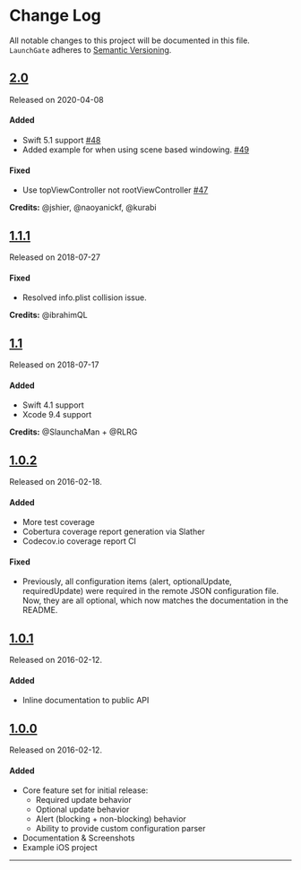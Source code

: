 # Change Log
All notable changes to this project will be documented in this file.
`LaunchGate` adheres to [Semantic Versioning](http://semver.org/).

## [2.0](https://github.com/dtrenz/LaunchGate/releases/tag/2.0.0)
Released on 2020-04-08

#### Added
- Swift 5.1 support [#48](https://github.com/dtrenz/LaunchGate/pull/48)
- Added example for when using scene based windowing. [#49](https://github.com/dtrenz/LaunchGate/pull/49)

#### Fixed
- Use topViewController not rootViewController [#47](https://github.com/dtrenz/LaunchGate/pull/47)

**Credits:** @jshier, @naoyanickf, @kurabi

## [1.1.1](https://github.com/dtrenz/LaunchGate/releases/tag/1.1.1)
Released on 2018-07-27

#### Fixed
- Resolved info.plist collision issue.

**Credits:** @ibrahimQL

## [1.1](https://github.com/dtrenz/LaunchGate/releases/tag/1.1)
Released on 2018-07-17

#### Added
- Swift 4.1 support
- Xcode 9.4 support

**Credits:** @SlaunchaMan + @RLRG

## [1.0.2](https://github.com/dtrenz/LaunchGate/releases/tag/1.0.2)
Released on 2016-02-18.

#### Added
- More test coverage
- Cobertura coverage report generation via Slather
- Codecov.io coverage report CI

#### Fixed
- Previously, all configuration items (alert, optionalUpdate,
requiredUpdate) were required in the remote JSON configuration file. Now, they
are all optional, which now matches the documentation in the README.

## [1.0.1](https://github.com/dtrenz/LaunchGate/releases/tag/1.0.1)
Released on 2016-02-12.

#### Added
- Inline documentation to public API

## [1.0.0](https://github.com/dtrenz/LaunchGate/releases/tag/1.0.0)
Released on 2016-02-12.

#### Added
- Core feature set for initial release:
  - Required update behavior
  - Optional update behavior
  - Alert (blocking + non-blocking) behavior
  - Ability to provide custom configuration parser
- Documentation & Screenshots
- Example iOS project

---
